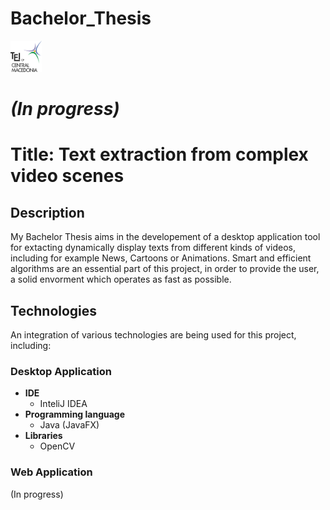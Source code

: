 # Bachelor_Thesis
<a href="http://www.teicm.gr/index.php?lang=en" target="_blank"> <img src="tei.png" width="50" height="50"> </a>
<h1><i>(In progress)</i></h1>

<h1>Title: Text extraction from complex video scenes</h1>


<h2>Description</h2>
<p>My Bachelor Thesis aims in the developement of a desktop application tool for extacting dynamically display texts from different kinds of videos, including for example News, Cartoons or Animations. Smart and efficient algorithms are an essential part of this project, in order to provide the user, a solid envorment which operates as fast as possible.</p>

<h2>Technologies</h2>
<p>An integration of various technologies are being used for this project, including: </p>
<h3>Desktop Application</h3>

<ul>
  <li>
      <b>IDE</b>
      <ul>
        <li>
            InteliJ IDEA
        </li>
      </ul>    
  </li>
  
  <li>
      <b>Programming language</b>
      <ul>
        <li>
            Java (JavaFX)
        </li>
      </ul>    
  </li>
  
  <li>
      <b>Libraries</b>
      <ul>
        <li>
            OpenCV
        </li>
      </ul>    
  </li>
  
</ul>


<h3>Web Application</h3>

(In progress)
       






